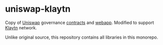 # uniswap-klaytn

Copy of [Uniswap](https://github.com/Uniswap) governance [contracts](https://github.com/Uniswap/governance) and [webapp](https://github.com/Uniswap/interface).
Modified to support [Klaytn](https://github.com/klaytn/klaytn) network.

Unlike original source, this repository contains all libraries in this monorepo.

